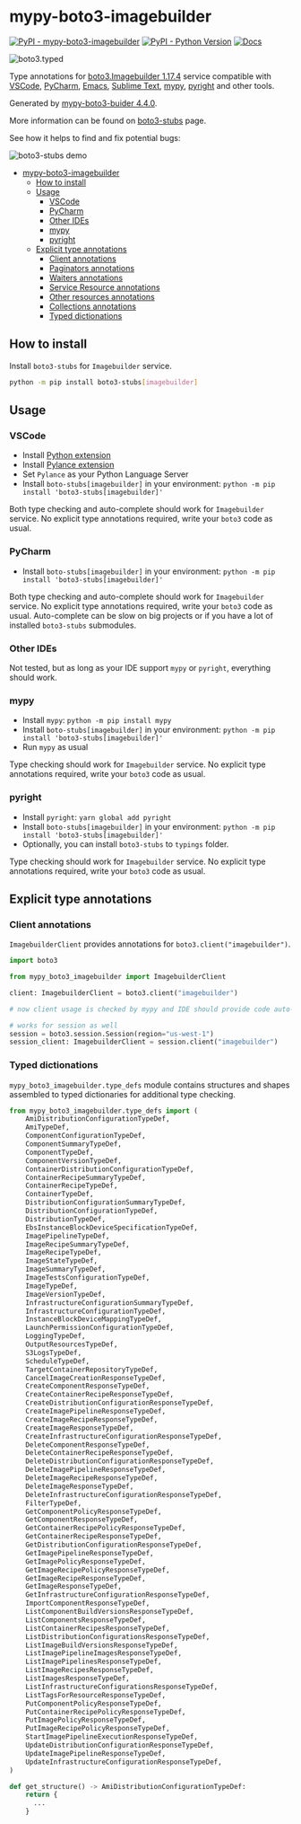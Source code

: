 # mypy-boto3-imagebuilder

[![PyPI - mypy-boto3-imagebuilder](https://img.shields.io/pypi/v/mypy-boto3-imagebuilder.svg?color=blue)](https://pypi.org/project/mypy-boto3-imagebuilder)
[![PyPI - Python Version](https://img.shields.io/pypi/pyversions/mypy-boto3-imagebuilder.svg?color=blue)](https://pypi.org/project/mypy-boto3-imagebuilder)
[![Docs](https://img.shields.io/readthedocs/mypy-boto3-builder.svg?color=blue)](https://mypy-boto3-builder.readthedocs.io/)

![boto3.typed](https://github.com/vemel/mypy_boto3_builder/raw/master/logo.png)

Type annotations for
[boto3.Imagebuilder 1.17.4](https://boto3.amazonaws.com/v1/documentation/api/1.17.4/reference/services/imagebuilder.html#Imagebuilder) service
compatible with
[VSCode](https://code.visualstudio.com/),
[PyCharm](https://www.jetbrains.com/pycharm/),
[Emacs](https://www.gnu.org/software/emacs/),
[Sublime Text](https://www.sublimetext.com/),
[mypy](https://github.com/python/mypy),
[pyright](https://github.com/microsoft/pyright)
and other tools.

Generated by [mypy-boto3-buider 4.4.0](https://github.com/vemel/mypy_boto3_builder).

More information can be found on [boto3-stubs](https://pypi.org/project/boto3-stubs/) page.

See how it helps to find and fix potential bugs:

![boto3-stubs demo](https://github.com/vemel/mypy_boto3_builder/raw/master/demo.gif)

- [mypy-boto3-imagebuilder](#mypy-boto3-imagebuilder)
  - [How to install](#how-to-install)
  - [Usage](#usage)
    - [VSCode](#vscode)
    - [PyCharm](#pycharm)
    - [Other IDEs](#other-ides)
    - [mypy](#mypy)
    - [pyright](#pyright)
  - [Explicit type annotations](#explicit-type-annotations)
    - [Client annotations](#client-annotations)
    - [Paginators annotations](#paginators-annotations)
    - [Waiters annotations](#waiters-annotations)
    - [Service Resource annotations](#service-resource-annotations)
    - [Other resources annotations](#other-resources-annotations)
    - [Collections annotations](#collections-annotations)
    - [Typed dictionations](#typed-dictionations)

## How to install

Install `boto3-stubs` for `Imagebuilder` service.

```bash
python -m pip install boto3-stubs[imagebuilder]
```

## Usage

### VSCode

- Install [Python extension](https://marketplace.visualstudio.com/items?itemName=ms-python.python)
- Install [Pylance extension](https://marketplace.visualstudio.com/items?itemName=ms-python.vscode-pylance)
- Set `Pylance` as your Python Language Server
- Install `boto-stubs[imagebuilder]` in your environment: `python -m pip install 'boto3-stubs[imagebuilder]'`

Both type checking and auto-complete should work for `Imagebuilder` service.
No explicit type annotations required, write your `boto3` code as usual.

### PyCharm

- Install `boto-stubs[imagebuilder]` in your environment: `python -m pip install 'boto3-stubs[imagebuilder]'`

Both type checking and auto-complete should work for `Imagebuilder` service.
No explicit type annotations required, write your `boto3` code as usual.
Auto-complete can be slow on big projects or if you have a lot of installed `boto3-stubs` submodules.

### Other IDEs

Not tested, but as long as your IDE support `mypy` or `pyright`, everything should work.

### mypy

- Install `mypy`: `python -m pip install mypy`
- Install `boto-stubs[imagebuilder]` in your environment: `python -m pip install 'boto3-stubs[imagebuilder]'`
- Run `mypy` as usual

Type checking should work for `Imagebuilder` service.
No explicit type annotations required, write your `boto3` code as usual.

### pyright

- Install `pyright`: `yarn global add pyright`
- Install `boto-stubs[imagebuilder]` in your environment: `python -m pip install 'boto3-stubs[imagebuilder]'`
- Optionally, you can install `boto3-stubs` to `typings` folder.

Type checking should work for `Imagebuilder` service.
No explicit type annotations required, write your `boto3` code as usual.

## Explicit type annotations

### Client annotations

`ImagebuilderClient` provides annotations for `boto3.client("imagebuilder")`.

```python
import boto3

from mypy_boto3_imagebuilder import ImagebuilderClient

client: ImagebuilderClient = boto3.client("imagebuilder")

# now client usage is checked by mypy and IDE should provide code auto-complete

# works for session as well
session = boto3.session.Session(region="us-west-1")
session_client: ImagebuilderClient = session.client("imagebuilder")
```








### Typed dictionations

`mypy_boto3_imagebuilder.type_defs` module contains structures and shapes assembled
to typed dictionaries for additional type checking.

```python
from mypy_boto3_imagebuilder.type_defs import (
    AmiDistributionConfigurationTypeDef,
    AmiTypeDef,
    ComponentConfigurationTypeDef,
    ComponentSummaryTypeDef,
    ComponentTypeDef,
    ComponentVersionTypeDef,
    ContainerDistributionConfigurationTypeDef,
    ContainerRecipeSummaryTypeDef,
    ContainerRecipeTypeDef,
    ContainerTypeDef,
    DistributionConfigurationSummaryTypeDef,
    DistributionConfigurationTypeDef,
    DistributionTypeDef,
    EbsInstanceBlockDeviceSpecificationTypeDef,
    ImagePipelineTypeDef,
    ImageRecipeSummaryTypeDef,
    ImageRecipeTypeDef,
    ImageStateTypeDef,
    ImageSummaryTypeDef,
    ImageTestsConfigurationTypeDef,
    ImageTypeDef,
    ImageVersionTypeDef,
    InfrastructureConfigurationSummaryTypeDef,
    InfrastructureConfigurationTypeDef,
    InstanceBlockDeviceMappingTypeDef,
    LaunchPermissionConfigurationTypeDef,
    LoggingTypeDef,
    OutputResourcesTypeDef,
    S3LogsTypeDef,
    ScheduleTypeDef,
    TargetContainerRepositoryTypeDef,
    CancelImageCreationResponseTypeDef,
    CreateComponentResponseTypeDef,
    CreateContainerRecipeResponseTypeDef,
    CreateDistributionConfigurationResponseTypeDef,
    CreateImagePipelineResponseTypeDef,
    CreateImageRecipeResponseTypeDef,
    CreateImageResponseTypeDef,
    CreateInfrastructureConfigurationResponseTypeDef,
    DeleteComponentResponseTypeDef,
    DeleteContainerRecipeResponseTypeDef,
    DeleteDistributionConfigurationResponseTypeDef,
    DeleteImagePipelineResponseTypeDef,
    DeleteImageRecipeResponseTypeDef,
    DeleteImageResponseTypeDef,
    DeleteInfrastructureConfigurationResponseTypeDef,
    FilterTypeDef,
    GetComponentPolicyResponseTypeDef,
    GetComponentResponseTypeDef,
    GetContainerRecipePolicyResponseTypeDef,
    GetContainerRecipeResponseTypeDef,
    GetDistributionConfigurationResponseTypeDef,
    GetImagePipelineResponseTypeDef,
    GetImagePolicyResponseTypeDef,
    GetImageRecipePolicyResponseTypeDef,
    GetImageRecipeResponseTypeDef,
    GetImageResponseTypeDef,
    GetInfrastructureConfigurationResponseTypeDef,
    ImportComponentResponseTypeDef,
    ListComponentBuildVersionsResponseTypeDef,
    ListComponentsResponseTypeDef,
    ListContainerRecipesResponseTypeDef,
    ListDistributionConfigurationsResponseTypeDef,
    ListImageBuildVersionsResponseTypeDef,
    ListImagePipelineImagesResponseTypeDef,
    ListImagePipelinesResponseTypeDef,
    ListImageRecipesResponseTypeDef,
    ListImagesResponseTypeDef,
    ListInfrastructureConfigurationsResponseTypeDef,
    ListTagsForResourceResponseTypeDef,
    PutComponentPolicyResponseTypeDef,
    PutContainerRecipePolicyResponseTypeDef,
    PutImagePolicyResponseTypeDef,
    PutImageRecipePolicyResponseTypeDef,
    StartImagePipelineExecutionResponseTypeDef,
    UpdateDistributionConfigurationResponseTypeDef,
    UpdateImagePipelineResponseTypeDef,
    UpdateInfrastructureConfigurationResponseTypeDef,
)

def get_structure() -> AmiDistributionConfigurationTypeDef:
    return {
      ...
    }
```

